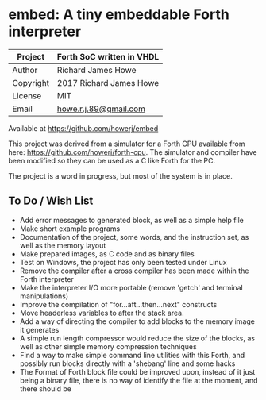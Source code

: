 # embed: A tiny embeddable Forth interpreter 

| Project   | Forth SoC written in VHDL |
| --------- | ------------------------- |
| Author    | Richard James Howe        |
| Copyright | 2017 Richard James Howe   |
| License   | MIT                       |
| Email     | howe.r.j.89@gmail.com     |

Available at <https://github.com/howerj/embed>

This project was derived from a simulator for a Forth CPU available from here: 
<https://github.com/howerj/forth-cpu>. The simulator and compiler have been
modified so they can be used as a C like Forth for the PC.

The project is a word in progress, but most of the system is in place.

## To Do / Wish List

* Add error messages to generated block, as well as a simple help file
* Make short example programs
* Documentation of the project, some words, and the instruction set, as well as
the memory layout
* Make prepared images, as C code and as binary files
* Test on Windows, the project has only been tested under Linux
* Remove the compiler after a cross compiler has been made within the Forth
interpreter
* Make the interpreter I/O more portable (remove 'getch' and terminal
manipulations)
* Improve the compilation of "for...aft...then...next" constructs
* Move headerless variables to after the stack area.
* Add a way of directing the compiler to add blocks to the memory
image it generates
* A simple run length compressor would reduce the size of the blocks, as well
as other simple memory compression techniques
* Find a way to make simple command line utilities with this Forth, and
possibly run blocks directly with a 'shebang' line and some hacks
* The Format of Forth block file could be improved upon, instead of it just
being a binary file, there is no way of identify the file at the moment, and
there should be
